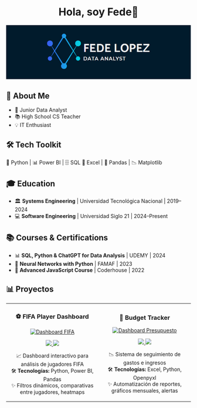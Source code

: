 <div align="center">
<h1 align="center">Hola, soy Fede👋</h1>
</div>

<p align="center">
  <img src="banner.png">
</p>

<div class="emoji-section">
        <h2>🌟 About Me</h2>
        <ul>
            <li class="highlight">🚀 Junior Data Analyst 
            <li class="highlight">📚 High School CS Teacher 
            <li class="highlight">💡 IT Enthusiast 
        </ul>
    </div>
   <div class="emoji-section" style="margin-top: 30px;">
    <h2>🛠️ Tech Toolkit</h2>
    <p>
        🐍 Python | 📊 Power BI | 🗄️ SQL  📑 Excel | 🐼 Pandas | 📉 Matplotlib
    </p>
</div>

<div class="emoji-section">
    <h2>🎓 Education</h2>
    <ul>
        <li>🏛️ <strong>Systems Engineering</strong> | Universidad Tecnológica Nacional | 2019–2024</li>
        <li>💻 <strong>Software Engineering</strong> | Universidad Siglo 21 | 2024–Present</li>
    </ul>
</div>

<div class="emoji-section" style="margin-top: 30px;">
    <h2>📚 Courses & Certifications</h2>
    <ul>
        <li>📊 <strong>SQL, Python & ChatGPT for Data Analysis</strong> | UDEMY | 2024</li>
        <li>🧠 <strong>Neural Networks with Python</strong> | FAMAF | 2023</li>
        <li>🚀 <strong>Advanced JavaScript Course</strong> | Coderhouse | 2022</li>
    </ul>
</div>


## 📊 Proyectos 
<table>
<tr>
<td width="50%">
<h3 align="center">⚽ FIFA Player Dashboard</h3>
<div align="center">
<a href="[Enlace-GitHub-FIFA]" target="_blank">
<img src="[URL-Imagen-FIFA]" width="400" alt="Dashboard FIFA">
</a>
<p>
<a href="[Enlace-GitHub-FIFA]" target="_blank">
<img src="https://img.shields.io/badge/CÓDIGO-ff9?style=for-the-badge&logo=github&logoColor=black">
</a>
<a href="[Enlace-Demo-FIFA]" target="_blank">
<img src="https://img.shields.io/badge/DEMO-green?style=for-the-badge&color=3fFD7f&logo=powerbi">
</a>
</p>
<p>📈 Dashboard interactivo para análisis de jugadores FIFA 
<br>🛠️ <strong>Tecnologías:</strong> Python, Power BI, Pandas
<br>✨ Filtros dinámicos, comparativas entre jugadores, heatmaps</p>
</div>                                                                                      
</td>

<td width="50%">
<h3 align="center">💸 Budget Tracker</h3>
<div align="center">                                       
<a href="[Enlace-GitHub-Presupuesto]" target="_blank">
<img src="[URL-Imagen-Presupuesto]" width="400" alt="Dashboard Presupuesto">
</a>
<p>
<a href="[Enlace-GitHub-Presupuesto]" target="_blank">
<img src="https://img.shields.io/badge/CÓDIGO-80ffaa?style=for-the-badge&logo=github&logoColor=black">
</a>
<a href="[Enlace-Demo-Presupuesto]" target="_blank">
<img src="https://img.shields.io/badge/REPORTE-blue?style=for-the-badge&color=4D91E6&logo=excel">
</a>
</p>
<p>📉 Sistema de seguimiento de gastos e ingresos 
<br>🛠️ <strong>Tecnologías:</strong> Excel, Python, Openpyxl 
<br>✨ Automatización de reportes, gráficos mensuales, alertas</p>
</div>                                                             
</td>
</tr>
</table>
